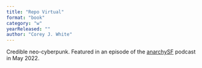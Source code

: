 ```yaml
---
title: "Repo Virtual"
format: "book"
category: "w"
yearReleased: ""
author: "Corey J. White"
---
```

Credible neo-cyberpunk. Featured in an episode of the <a href="https://anchor.fm/anarchysf/episodes/Repo-Virtual-repossesses-Cyberpunk-e1i926p">
anarchySF</a> podcast in May 2022.

